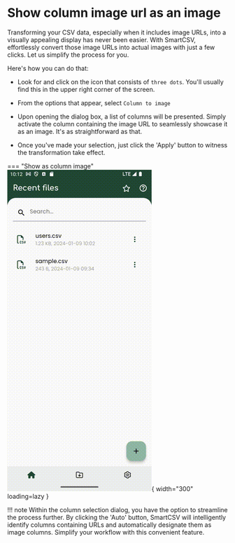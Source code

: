 # Show column image url as an image

Transforming your CSV data, especially when it includes image URLs, into a visually appealing display has never been easier. With SmartCSV, effortlessly convert those image URLs into actual images with just a few clicks. Let us simplify the process for you.

Here's how you can do that:

- Look for and click on the icon that consists of `three dots`. You'll usually find this in the upper right corner of the screen.

- From the options that appear, select `Column to image`

- Upon opening the dialog box, a list of columns will be presented. Simply activate the column containing the image URL to seamlessly showcase it as an image. It's as straightforward as that.

- Once you've made your selection, just click the 'Apply' button to witness the transformation take effect.

=== "Show as column image"
    ![Show as column image](assets/images/smartcsv-column-to-image.gif){ width="300" loading=lazy }

!!! note
    Within the column selection dialog, you have the option to streamline the process further. By clicking the 'Auto' button, SmartCSV will intelligently identify columns containing URLs and automatically designate them as image columns. Simplify your workflow with this convenient feature.